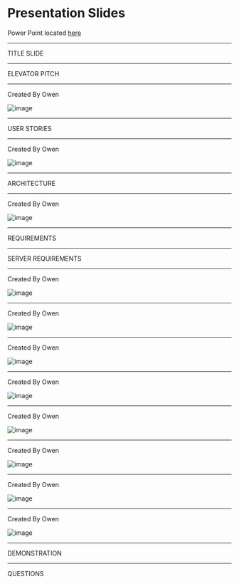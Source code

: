 # Presentation Slides

Power Point located [here](https://raidermailwright-my.sharepoint.com/:p:/g/personal/kemp_56_wright_edu/EfWpL4IxeZFKoJ8XRCVb950Bo4WK8NCn0tBg7O6XTQ2VDw?e=sdZy2S)

---------------------------------------

TITLE SLIDE

---------------------------------------

ELEVATOR PITCH

------------------------------------------
Created By Owen

![image](https://github.com/CEG4110-Team-Jacob/Project/assets/112273919/ea262548-8386-44dc-958d-7567208bb858)

-----------------------------------------

USER STORIES

------------------------------------------
Created By Owen

![image](https://github.com/CEG4110-Team-Jacob/Project/assets/112273919/bac5a00b-0dd9-48ef-bc95-b2fa861c9942)

------------------------------------

ARCHITECTURE

-------------------------------------
Created By Owen

![image](https://github.com/CEG4110-Team-Jacob/Project/assets/112273919/99e9f01c-1845-434a-bcda-05a9f3300d3e)

-------------------------------------

REQUIREMENTS

-------------------------------------

SERVER REQUIREMENTS

--------------------------------------
Created By Owen

![image](https://github.com/CEG4110-Team-Jacob/Project/assets/112273919/f0d1b041-f757-4034-b604-e32e3bc95d0a)

--------------------------------------
Created By Owen

![image](https://github.com/CEG4110-Team-Jacob/Project/assets/112273919/b8a89656-e67a-4d88-87c7-d2f87587063f)

--------------------------------------
Created By Owen

![image](https://github.com/CEG4110-Team-Jacob/Project/assets/112273919/ca7c0d1e-3bf6-4f07-82ca-ed3f9444db82)

--------------------------------------
Created By Owen

![image](https://github.com/CEG4110-Team-Jacob/Project/assets/112273919/939386f6-00a3-4545-9d39-b07361fcf708)

--------------------------------------
Created By Owen

![image](https://github.com/CEG4110-Team-Jacob/Project/assets/112273919/4fe5ead8-bbc3-4b1d-9771-618bb5c573d3)

--------------------------------------
Created By Owen

![image](https://github.com/CEG4110-Team-Jacob/Project/assets/112273919/37370446-821d-42c8-8f8b-1dd910908860)

--------------------------------------
Created By Owen

![image](https://github.com/CEG4110-Team-Jacob/Project/assets/112273919/469f561d-20e5-4420-bbe8-17c7b6fa6601)

--------------------------------------
Created By Owen

![image](https://github.com/CEG4110-Team-Jacob/Project/assets/112273919/e0e4d251-2399-4cb6-b631-ae200578bf9f)

--------------------------------------

DEMONSTRATION

--------------------------------------

QUESTIONS
